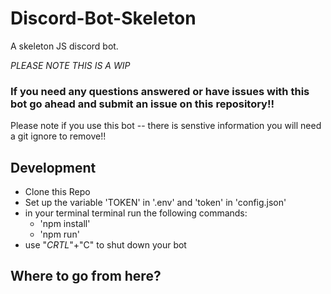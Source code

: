 # Discord-Bot-Skeleton
A skeleton JS discord bot. 

*PLEASE NOTE THIS IS A WIP*

### If you need any questions answered or have issues with this bot go ahead and submit an issue on this repository!! 

Please note if you use this bot -- there is senstive information you will need a git ignore to remove!! 

##  Development 

- Clone this Repo
- Set up the variable 'TOKEN' in '.env' and 'token' in 'config.json'
- in your terminal terminal run the following commands: 
    - 'npm install' 
    - 'npm run'
- use "*CRTL*"+"C" to shut down your bot

##  Where to go from here? 
